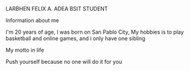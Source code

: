 LARBHEN FELIX A. ADEA
BSIT STUDENT

Information about me

I'm 20 years of age, I was born on San Pablo City, My hobbies is to play basketball and online games,
and i only have one sibling

My motto in life

Push yourself because no one will do it for you


<!---
Larbhen/Larbhen is a ✨ special ✨ repository because its `README.md` (this file) appears on your GitHub profile.
You can click the Preview link to take a look at your changes.
--->
